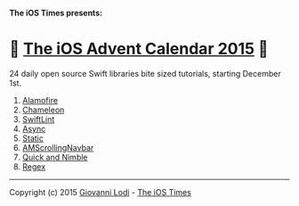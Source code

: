 **The iOS Times presents:**

# 🎄 [The iOS Advent Calendar 2015](http://theiostimes.com/advent-calendar.html) 🎅

24 daily open source Swift libraries bite sized tutorials, starting December 1st.

1. [Alamofire](http://theiostimes.com/advent-calendar/alamofire.html)
1. [Chameleon](http://theiostimes.com/advent-calendar/chameleon.html)
1. [SwiftLint](http://theiostimes.com/advent-calendar/swiftlint.html)
1. [Async](http://theiostimes.com/advent-calendar/async.html)
1. [Static](http://theiostimes.com/advent-calendar/static.html)
1. [AMScrollingNavbar](http://theiostimes.com/advent-calendar/amscrollingnavbar.html)
1. [Quick and Nimble](http://theiostimes.com/advent-calendar/quick-nimble.html)
1. [Regex](http://theiostimes.com/advent-calendar/regex.html)

---

Copyright (c) 2015 [Giovanni Lodi](http://twitter.com/mokacoding) - [The iOS Times](http://theiostimes.com/advent-calendar)
